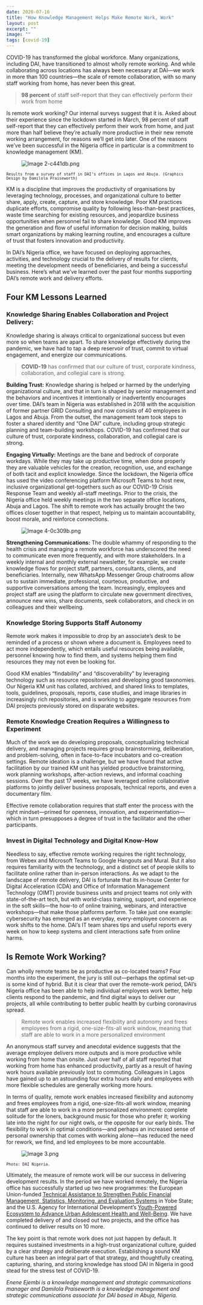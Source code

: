 ```yaml
---
date: 2020-07-16
title: "How Knowledge Management Helps Make Remote Work, Work"
layout: post
excerpt: ""
image: ""
tags: [covid-19]
---
```

<p>COVID-19 has transformed the global workforce. Many organizations, including DAI, have transitioned to almost wholly remote working. And while collaborating across locations has always been necessary at DAI—we work in more than 100 countries—the scale of remote collaboration, with so many staff working from home, has never been this great.</p><blockquote><strong>98 percent</strong> of staff self-report that they can effectively perform their work from home</blockquote><p>Is remote work working? Our internal surveys suggest that it is. Asked about their experience since the lockdown started in March, 98 percent of staff self-report that they can effectively perform their work from home, and just more than half believe they’re actually more productive in their new remote working arrangement, for reasons we’ll get into later. One of the reasons we’ve been successful in the Nigeria office in particular is a commitment to knowledge management (KM).</p><figure class="kg-card kg-image-card"><img src="https://pubs.ghost.io/uploads/Image%202-c441db.png" class="kg-image" alt="Image 2-c441db.png" loading="lazy"></figure><p><code><code>Results from a survey of staff in DAI’s offices in Lagos and Abuja. (Graphics Design by Damilola Praiseworth)</code></code></p><p>KM is a discipline that improves the productivity of organisations by leveraging technology, processes, and organizational culture to better share, apply, create, capture, and store knowledge. Poor KM practices duplicate efforts, compromise quality by following less-than-best practices, waste time searching for existing resources, and jeopardize business opportunities when personnel fail to share knowledge. Good KM improves the generation and flow of useful information for decision making, builds smart organizations by making learning routine, and encourages a culture of trust that fosters innovation and productivity.</p><p>In DAI’s Nigeria office, we have focused on deploying approaches, activities, and technology crucial to the delivery of results for clients, meeting the development needs of beneficiaries, and being a successful business. Here’s what we’ve learned over the past four months supporting DAI’s remote work and delivery efforts.</p><h2 id="four-km-lessons-learned">Four KM Lessons Learned</h2><h3 id="knowledge-sharing-enables-collaboration-and-project-delivery-">Knowledge Sharing Enables Collaboration and Project Delivery:</h3><p>Knowledge sharing is always critical to organizational success but even more so when teams are apart. To share knowledge effectively during the pandemic, we have had to tap a deep reservoir of trust, commit to virtual engagement, and energize our communications.</p><blockquote><strong>COVID-19</strong> has confirmed that our culture of trust, corporate kindness, collaboration, and collegial care is strong.</blockquote><p><strong>Building Trust:</strong> Knowledge sharing is helped or harmed by the underlying organizational culture, and that in turn is shaped by senior management and the behaviors and incentives it intentionally or inadvertently encourages over time. DAI’s team in Nigeria was established in 2018 with the acquisition of former partner GRID Consulting and now consists of 40 employees in Lagos and Abuja. From the outset, the management team took steps to foster a shared identity and “One DAI” culture, including group strategic planning and team-building workshops. COVID-19 has confirmed that our culture of trust, corporate kindness, collaboration, and collegial care is strong.</p><p><strong>Engaging Virtually:</strong> Meetings are the bane and bedrock of corporate workdays. While they may take up productive time, when done properly they are valuable vehicles for the creation, recognition, use, and exchange of both tacit and explicit knowledge. Since the lockdown, the Nigeria office has used the video conferencing platform Microsoft Teams to host new, inclusive organizational get-togethers such as our COVID-19 Crisis Response Team and weekly all-staff meetings. Prior to the crisis, the Nigeria office held weekly meetings in the two separate office locations, Abuja and Lagos. The shift to remote work has actually brought the two offices closer together in that respect, helping us to maintain accountability, boost morale, and reinforce connections.</p><figure class="kg-card kg-image-card"><img src="https://pubs.ghost.io/uploads/Image%204-0c309b.png" class="kg-image" alt="Image 4-0c309b.png" loading="lazy"></figure><p><strong>Strengthening Communications:</strong> The double whammy of responding to the health crisis and managing a remote workforce has underscored the need to communicate even more frequently, and with more stakeholders. In a weekly internal and monthly external newsletter, for example, we create knowledge flows for project staff, partners, consultants, clients, and beneficiaries. Internally, new WhatsApp Messenger Group chatrooms allow us to sustain immediate, professional, courteous, productive, and supportive conversations among the team. Increasingly, employees and project staff are using the platform to circulate new government directives, announce new wins, share documents, seek collaborators, and check in on colleagues and their wellbeing.</p><h3 id="knowledge-storing-supports-staff-autonomy">Knowledge Storing Supports Staff Autonomy</h3><p>Remote work makes it impossible to drop by an associate’s desk to be reminded of a process or shown where a document is. Employees need to act more independently, which entails useful resources being available, personnel knowing how to find them, and systems helping them find resources they may not even be looking for.</p><p>Good KM enables “findability” and “discoverability” by leveraging technology such as resource repositories and developing good taxonomies. Our Nigeria KM unit has collated, archived, and shared links to templates, tools, guidelines, proposals, reports, case studies, and image libraries in increasingly rich repositories, and is working to aggregate resources from DAI projects previously stored on disparate websites.</p><h3 id="remote-knowledge-creation-requires-a-willingness-to-experiment">Remote Knowledge Creation Requires a Willingness to Experiment</h3><p>Much of the work we do developing proposals, conceptualizing technical delivery, and managing projects requires group brainstorming, deliberation, and problem-solving, often in face-to-face incubators and co-creation settings. Remote ideation is a challenge, but we have found that active facilitation by our trained KM unit has yielded productive brainstorming, work planning workshops, after-action reviews, and informal coaching sessions. Over the past 17 weeks, we have leveraged online collaborative platforms to jointly deliver business proposals, technical reports, and even a documentary film.</p><p>Effective remote collaboration requires that staff enter the process with the right mindset—primed for openness, innovation, and experimentation—which in turn presupposes a degree of trust in the facilitator and the other participants.</p><h3 id="invest-in-digital-technology-and-digital-know-how">Invest in Digital Technology and Digital Know-How</h3><p>Needless to say, effective remote working requires the right technology, from Webex and Microsoft Teams to Google Hangouts and Mural. But it also requires familiarity with the technology, and a distinct set of people skills to facilitate online rather than in-person interactions. As we adapt to the landscape of remote delivery, DAI is fortunate that its in-house Center for Digital Acceleration (CDA) and Office of Information Management Technology (OIMT) provide business units and project teams not only with state-of-the-art tech, but with world-class training, support, and experience in the soft skills—the how-to of online training, webinars, and interactive workshops—that make those platforms perform. To take just one example: cybersecurity has emerged as an everyday, every-employee concern as work shifts to the home. DAI’s IT team shares tips and useful reports every week on how to keep systems and client interactions safe from online harms.</p><h2 id="is-remote-work-working">Is Remote Work Working?</h2><p>Can wholly remote teams be as productive as co-located teams? Four months into the experiment, the jury is still out—perhaps the optimal set-up is some kind of hybrid. But it is clear that over the remote-work period, DAI’s Nigeria office has been able to help individual employees work better, help clients respond to the pandemic, and find digital ways to deliver our projects, all while contributing to better public health by curbing coronavirus spread.</p><blockquote>Remote work enables increased flexibility and autonomy and frees employees from a rigid, one-size-fits-all work window, meaning that staff are able to work in a more personalized environment</blockquote><p>An anonymous staff survey and anecdotal evidence suggests that the average employee delivers more outputs and is more productive while working from home than onsite. Just over half of all staff reported that working from home has enhanced productivity, partly as a result of having work hours available previously lost to commuting. Colleagues in Lagos have gained up to an astounding four extra hours daily and employees with more flexible schedules are generally working more hours.</p><p>In terms of quality, remote work enables increased flexibility and autonomy and frees employees from a rigid, one-size-fits-all work window, meaning that staff are able to work in a more personalized environment: complete solitude for the loners, background music for those who prefer it; working late into the night for our night owls, or the opposite for our early birds. The flexibility to work in optimal conditions—and perhaps an increased sense of personal ownership that comes with working alone—has reduced the need for rework, we find, and led employees to be more accountable.</p><figure class="kg-card kg-image-card"><img src="https://pubs.ghost.io/uploads/Image%203.png" class="kg-image" alt="Image 3.png" loading="lazy"></figure><p><code><code>Photo: DAI Nigeria.</code></code></p><p>Ultimately, the measure of remote work will be our success in delivering development results. In the period we have worked remotely, the Nigeria office has successfully started up two new programmes: the European Union-funded <a href="https://www.dai.com/our-work/projects/nigeria-technical-assistance-to-strengthen-public-financial-management-statistics-monitoring-and-evaluation-systems">Technical Assistance to Strengthen Public Financial Management, Statistics, Monitoring, and Evaluation Systems</a> in Yobe State; and the U.S. Agency for International Development’s <a href="https://www.dai.com/our-work/projects/nigeria-improving-adolescent-health-and-well-being-in-urban-areas">Youth-Powered Ecosystem to Advance Urban Adolescent Health and Well-Being</a>. We have completed delivery of and closed out two projects, and the office has continued to deliver results on 10 more.</p><p>The key point is that remote work does not just happen by default. It requires sustained investments in a high-trust organizational culture, guided by a clear strategy and deliberate execution. Establishing a sound KM culture has been an integral part of that strategy, and thoughtfully creating, capturing, sharing, and storing knowledge has stood DAI in Nigeria in good stead for the stress test of COVID-19.</p><p><em>Enene Ejembi is a knowledge management and strategic communications manager and Damilola Praiseworth is a knowledge management and strategic communications associate for DAI based in Abuja, Nigeria.</em></p>
  
